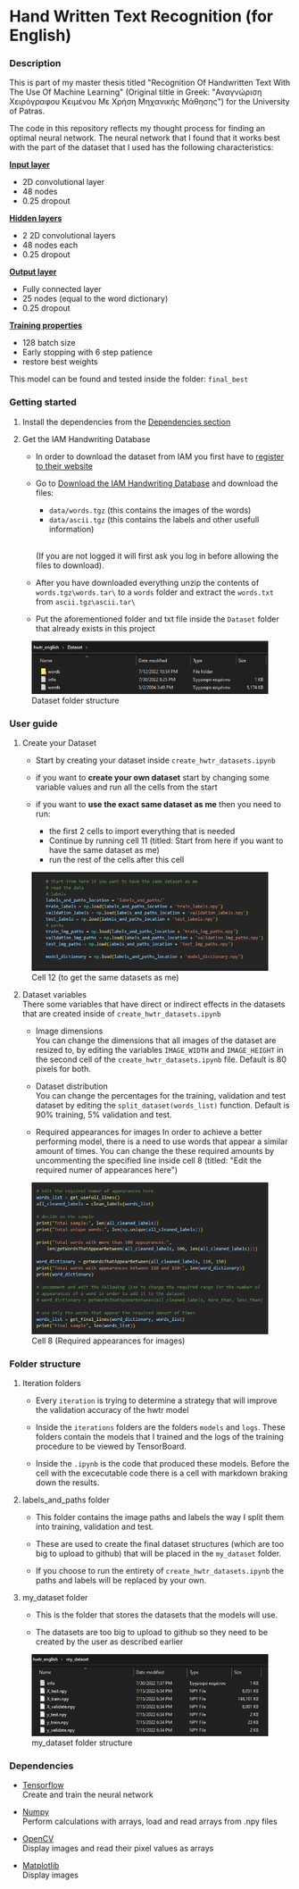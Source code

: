 # Hand Written Text Recognition (for English)


### Description
This is part of my master thesis titled "Recognition Of Handwritten Text With The Use Of Machine Learning" (Original tiltle in Greek: "Αναγνώριση Χειρόγραφου Κειμένου Με Χρήση Μηχανικής Μάθησης") for the University of Patras.

The code in this repository reflects my thought process for finding an optimal neural network. The neural network that I found that it works best with the part of the dataset that I used has the following characteristics: <br>

<u>**Input layer**</u> <br>
- 2D convolutional layer 
- 48 nodes
- 0.25 dropout

<u>**Hidden layers**</u> <br>
- 2 2D convolutional layers
- 48 nodes each
- 0.25 dropout

<u>**Output layer**</u> <br>
- Fully connected layer
- 25 nodes (equal to the word dictionary)
- 0.25 dropout

<u>**Training properties**</u>
- 128 batch size
- Early stopping with 6 step patience
- restore best weights

This model can be found and tested inside the folder: `final_best`


### Getting started
1. Install the dependencies from the [Dependencies section](#dependencies)

2. Get the IAM Handwriting Database

    - In order to download the dataset from IAM you first have to [register to their website](https://fki.tic.heia-fr.ch/register)

    - Go to [Download the IAM Handwriting Database](https://fki.tic.heia-fr.ch/databases/download-the-iam-handwriting-database) and download the files:
        - `data/words.tgz` (this contains the images of the words)
        - `data/ascii.tgz` (this contains the labels and other usefull information) <br><br>
    
        (If you are not logged it will first ask you log in before allowing the files to download). 

    - After you have downloaded everything unzip the contents of `words.tgz\words.tar\` to a `words` folder and extract the `words.txt` from `ascii.tgz\ascii.tar\`
    - Put the aforementioned folder and txt file inside the `Dataset` folder that already exists in this project

<figure>
    <img
        src="readme_images/Dataset_folder_structure.png"
        alt="Dataset folder structure">
        <figcaption>Dataset folder structure</figcaption>
</figure>


### User guide
1. Create your Dataset
    - Start by creating your dataset inside `create_hwtr_datasets.ipynb`

    - if you want to **create your own dataset** start by changing some variable values and run all the cells from the start

    - if you want to **use the exact same dataset as me** then you need to run:
        - the first 2 cells to import everything that is needed
        - Continue by running cell 11 (titled: Start from here if you want to have the same dataset as me)
        - run the rest of the cells after this cell 

<figure>
    <img
        src="readme_images/same_dataset_cell.png"
        alt="Cell 12 (to get the same datasets as me)">
        <figcaption>Cell 12 (to get the same datasets as me)</figcaption>
</figure>

2. Dataset variables <br>
There some variables that have direct or indirect effects in the datasets that are created inside of `create_hwtr_datasets.ipynb`

    - Image dimensions <br>
    You can change the dimensions that all images of the dataset are resized to, by editing the variables `IMAGE_WIDTH` and `IMAGE_HEIGHT` in the second cell of the `create_hwtr_datasets.ipynb` file. Default is 80 pixels for both.

    - Dataset distribution <br>
    You can change the percentages for the training, validation and test dataset by editing the `split_dataset(words_list)` function. Default is 90% training, 5% validation and test.

    - Required appearances for images
    In order to achieve a better performing model, there is a need to use words that appear a similar amount of times. You can change the these required amounts by uncommenting the specified line inside cell 8 (titled: "Edit the required numer of appearances here")

<figure>
    <img
        src="readme_images/required_appearances_for_images.png"
        alt="Cell 8 (Required appearances for images)">
        <figcaption>Cell 8 (Required appearances for images)</figcaption>
</figure>
    
### Folder structure
1. Iteration folders
    - Every `iteration` is trying to determine a strategy that will improve the validation accuracy of the hwtr model
    
    - Inside the `iterations` folders are the folders `models` and `logs`. These folders contain the models that I trained and the logs of the training procedure to be viewed by TensorBoard.

    - Inside the `.ipynb` is the code that produced these models. Before the cell with the excecutable code there is a cell with markdown braking down the results.

2. labels_and_paths folder
    - This folder contains the image paths and labels the way I split them into training, validation and test.

    - These are used to create the final dataset structures (which are too big to upload to github) that will be placed in the `my_dataset` folder.

    - If you choose to run the entirety of `create_hwtr_datasets.ipynb` the paths and labels will be replaced by your own.

3. my_dataset folder
    - This is the folder that stores the datasets that the models will use.

    - The datasets are too big to upload to github so they need to be created by the user as described earlier

<figure>
    <img
        src="readme_images/my_dataset_structure.png"
        alt="my_dataset folder structure">
        <figcaption>my_dataset folder structure</figcaption>
</figure>


### Dependencies
- [Tensorflow](https://www.tensorflow.org/install/pip) <br>
Create and train the neural network

- [Numpy](https://numpy.org/install/) <br>
Perform calculations with arrays, load and read arrays from .npy files

- [OpenCV](https://pypi.org/project/opencv-python/) <br>
Display images and read their pixel values as arrays 

- [Matplotlib](https://pypi.org/project/matplotlib/) <br>
Display images
